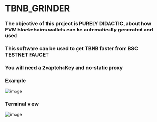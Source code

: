 # TBNB_GRINDER

### The objective of this project is PURELY DIDACTIC, about how EVM blockchains wallets can be automatically generated and used

### This software can be used to get TBNB faster from BSC TESTNET FAUCET

### You will need a 2captchaKey and no-static proxy

### Example

![image](https://user-images.githubusercontent.com/104460442/209242498-a56854dc-a594-4e24-819b-275d2c4307ed.png)

### Terminal view

![image](https://user-images.githubusercontent.com/104460442/209242540-6f2b2cad-0f6c-4ed2-bba4-3264a86e2377.png)
 
